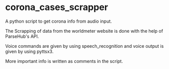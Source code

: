 # corona_cases_scrapper
A python script to get corona info from audio input.

The Scrapping of data from the worldmeter website is done with the help of ParseHub's API.

Voice commands are given by using speech_recognition and voice output is given by using pyttsx3.

More important info is written as comments in the script.
